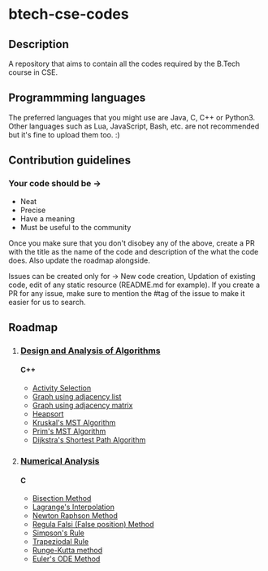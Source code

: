 # btech-cse-codes

## Description

A repository that aims to contain all the codes required by the B.Tech course in CSE.

## Programmming languages 

The preferred languages that you might use are Java, C, C++ or Python3. Other languages such as Lua, JavaScript, Bash, etc. are not recommended but it's fine to upload them too. :)

## Contribution guidelines

### Your code should be ->

- Neat
- Precise
- Have a meaning
- Must be useful to the community

Once you make sure that you don't disobey any of the above, create a PR with the title as the name of the code and description of the what the code does. Also update the roadmap alongside.

Issues can be created only for -> New code creation, Updation of existing code, edit of any static resource (README.md for example). If you create a PR for any issue, make sure to mention the #tag of the issue to make it easier for us to search.

## Roadmap 
1. ### [Design and Analysis of Algorithms](./design_and_analysis_of_algorithms/)
    #### C++
    * [Activity Selection](./design_and_analysis_of_algorithms/activity-selection.cpp)
    * [Graph using adjacency list](./design_and_analysis_of_algorithms/graph-using-list.cpp)
    * [Graph using adjacency matrix](./design_and_analysis_of_algorithms/graph-using-matrix.cpp)
    * [Heapsort](./design_and_analysis_of_algorithms/heapsort.cpp)
    * [Kruskal's MST Algorithm](./design_and_analysis_of_algorithms/kruskal.cpp)
    * [Prim's MST Algorithm](./design_and_analysis_of_algorithms/prims_code.cpp)
    * [Dijkstra's Shortest Path Algorithm](./design_and_analysis_of_algorithms/dijkstras_algorithm.cpp)

2. ### [Numerical Analysis](./numerical_analysis/)
    #### C
    * [Bisection Method](./numerical_analysis/bisection.c)
    * [Lagrange's Interpolation](./numerical_analysis/lagranges_interpolation.c)
    * [Newton Raphson Method](./numerical_analysis/newton_raphson.c)
    * [Regula Falsi (False position) Method](./numerical_analysis/regula_falsi.c)
    * [Simpson's Rule](./numerical_analysis/simpsons_rule.c)
    * [Trapeziodal Rule](./numerical_analysis/trapezoidal_rule.c)
    * [Runge-Kutta method](./numerical_analysis/runge_kutta.c)
    * [Euler's ODE Method](./numerical_analysis/eulers_ode.c)